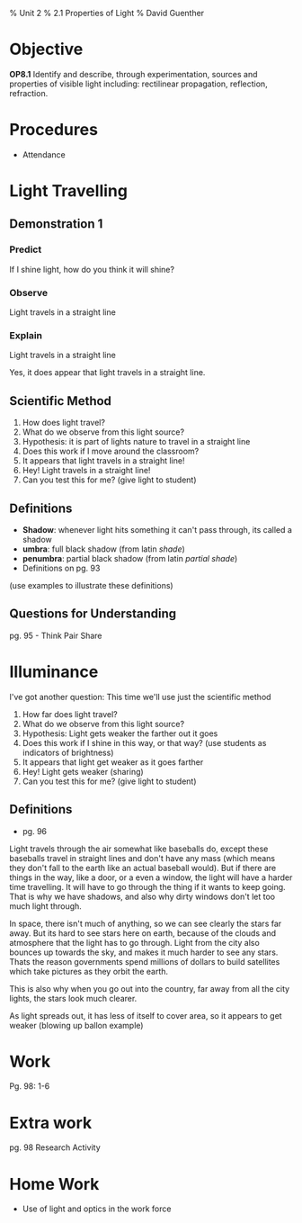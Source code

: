 % Unit 2
% 2.1 Properties of Light
% David Guenther

# Objective

**OP8.1** Identify and describe, through experimentation, sources and properties of visible light including: rectilinear propagation, reflection, refraction.

# Procedures

* Attendance

# Light Travelling

## Demonstration 1

### Predict

If I shine light, how do you think it will shine?

### Observe

Light travels in a straight line

### Explain

Light travels in a straight line

Yes, it does appear that light travels in a straight line.

## Scientific Method

1. How does light travel?
2. What do we observe from this light source?
3. Hypothesis: it is part of lights nature to travel in a straight line
4. Does this work if I move around the classroom?
5. It appears that light travels in a straight line!
6. Hey! Light travels in a straight line!
7. Can you test this for me? (give light to student)

## Definitions

* **Shadow**: whenever light hits something it can't pass through, its called a shadow
* **umbra**: full black shadow (from latin *shade*)
* **penumbra**: partial black shadow (from latin *partial shade*)
* Definitions on pg. 93

(use examples to illustrate these definitions)

## Questions for Understanding
 pg. 95  - Think Pair Share

# Illuminance

I've got another question: This time we'll use just the scientific method

1. How far does light travel?
2. What do we observe from this light source?
3. Hypothesis: Light gets weaker the farther out it goes
4. Does this work if I shine in this way, or that way? (use students as indicators of brightness)
5. It appears that light get weaker as it goes farther
6. Hey! Light gets weaker (sharing)
7. Can you test this for me? (give light to student)

## Definitions

* pg. 96

Light travels through the air somewhat like baseballs do, except these baseballs travel in straight lines and don't have any mass (which means they don't fall to the earth like an actual baseball would). But if there are things in the way, like a door, or a even a window, the light will have a harder time travelling. It will have to go through the thing if it wants to keep going. That is why we have shadows, and also why dirty windows don't let too much light through.

In space, there isn't much of anything, so we can see clearly the stars far away. But its hard to see stars here on earth, because of the clouds and atmosphere that the light has to go through. Light from the city also bounces up towards the sky, and makes it much harder to see any stars. Thats the reason governments spend millions of dollars to build satellites which take pictures as they orbit the earth.

This is also why when you go out into the country, far away from all the city lights, the stars look much clearer.

As light spreads out, it has less of itself to cover area, so it appears to get weaker (blowing up ballon example)

# Work

Pg. 98: 1-6

# Extra work

pg. 98 Research Activity

# Home Work

* Use of light and optics in the work force




